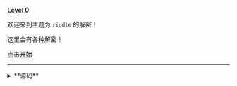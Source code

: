 **Level 0**

欢迎来到主题为 `riddle` 的解密！

这里会有各种解密！

[点击](/riddle/level_1/)<a href="/riddle/level-1/"><font color="black">开始</font></a>

--------

<details><summary>**源码**</summary>

``` markdown
**Level 0**

欢迎来到主题为 `riddle` 的解密！

这里会有各种解密！

[点击](/riddle/level_1/)<a href="/riddle/level-1/"><font color="black">开始</font></a>
```

</details>
